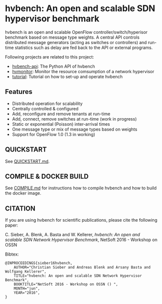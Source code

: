 # hvbench: An open and scalable SDN hypervisor benchmark

hvbench is an open and scalable OpenFlow controller/switch/hyperisor benchmark based on message type weights. A central API controls distributed message generators (acting as switches or controllers) and run-time statistics such as delay are fed back to the API or external programs.

Following projects are related to this project:

  - [hvbench-api](https://github.com/csieber/hvbench-api): The Python API of hvbench
  - [hvmonitor](https://github.com/csieber/hvmonitor): Monitor the resource comsumption of a network hypervisor
  - [tutorial](https://github.com/csieber/hvbench-tutorial): Tutorial on how to set-up and operate hvbench

## Features
  
  * Distributed operation for scalability
  * Centrally controlled & configured
  * Add, reconfigure  and remove tenants at run-time
  * Add, connect, remove switches at run-time (work in progress)
  * Static or exponential (Poisson) inter-arrival times
  * One message type or mix of message types based on weights
  * Support for OpenFlow 1.0 (1.3 in working)

## QUICKSTART

See [QUICKSTART.md](QUICKSTART.md).

## COMPILE & DOCKER BUILD

See [COMPILE.md](COMPILE.md) for instructions how to compile hvbench and how to build the docker image.

## CITATION

If you are using hvbench for scientific publications, please cite the following paper:

C. Sieber, A. Blenk, A. Basta and W. Kellerer, *hvbench: An open and scalable SDN Network Hypervisor Benchmark*, NetSoft 2016 - Workshop on OSSN

Bibtex:

```
@INPROCEEDINGS{sieber16hvbench,
    AUTHOR="Christian Sieber and Andreas Blenk and Arsany Basta and Wolfgang Kellerer",
    TITLE="hvbench: An open and scalable SDN Network Hypervisor Benchmark",
    BOOKTITLE="NetSoft 2016 - Workshop on OSSN () ",
    MONTH="jun",
    YEAR="2016",
} 
```
